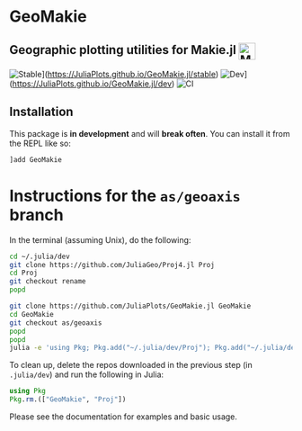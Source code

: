 # GeoMakie
## Geographic plotting utilities for Makie.jl <a href = "https://www.github.com/JuliaPlots/Makie.jl"><img src="https://raw.githubusercontent.com/JuliaPlots/Makie.jl/master/assets/logo.png" alt="Makie.jl" height="30" align = "top"></a>

![Stable](https://img.shields.io/badge/docs-stable-blue.svg)](https://JuliaPlots.github.io/GeoMakie.jl/stable)
![Dev](https://img.shields.io/badge/docs-dev-blue.svg)](https://JuliaPlots.github.io/GeoMakie.jl/dev)
![CI](https://github.com/JuliaPlots/GeoMakie.jl/actions/workflows/ci.yml/badge.svg)


## Installation

This package is **in development** and will **break often**.  You can install it from the REPL like so:
```julia
]add GeoMakie
```

# Instructions for the `as/geoaxis` branch
In the terminal (assuming Unix), do the following:

```bash
cd ~/.julia/dev
git clone https://github.com/JuliaGeo/Proj4.jl Proj
cd Proj
git checkout rename
popd

git clone https://github.com/JuliaPlots/GeoMakie.jl GeoMakie
cd GeoMakie
git checkout as/geoaxis
popd
popd
julia -e 'using Pkg; Pkg.add("~/.julia/dev/Proj"); Pkg.add("~/.julia/dev/GeoMakie")'
```

To clean up, delete the repos downloaded in the previous step (in `.julia/dev`)
and run the following in Julia:
```julia
using Pkg
Pkg.rm.(["GeoMakie", "Proj"])
```

Please see the documentation for examples and basic usage.
